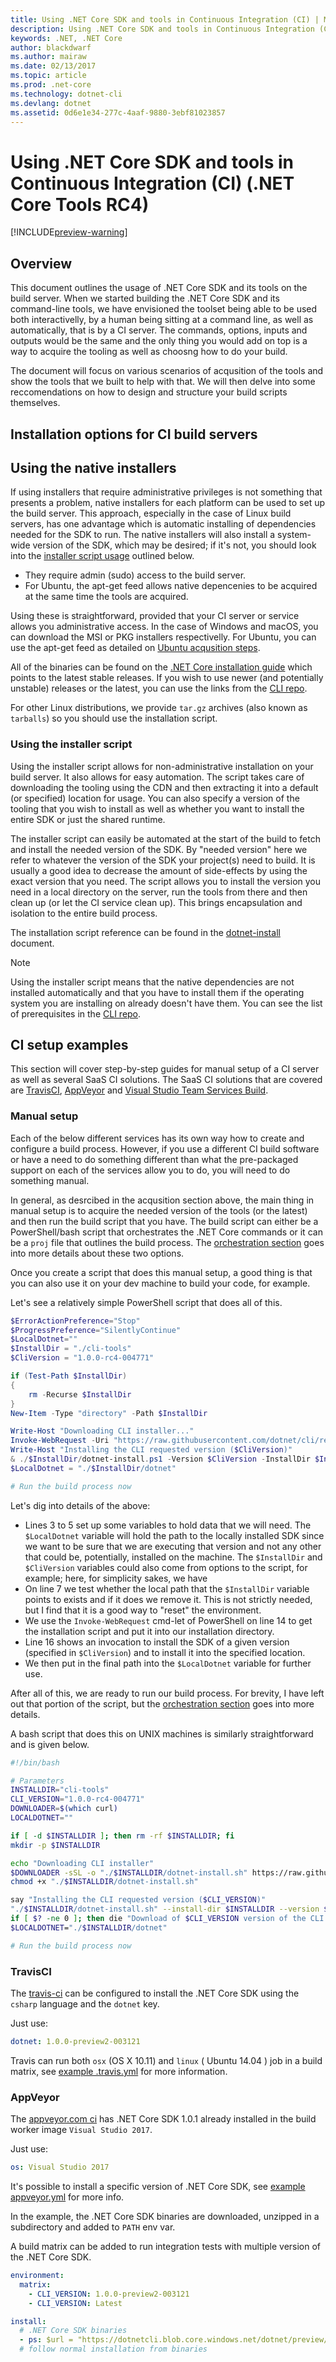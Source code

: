 ```yaml
---
title: Using .NET Core SDK and tools in Continuous Integration (CI) | Microsoft Docs
description: Using .NET Core SDK and tools in Continuous Integration (CI)
keywords: .NET, .NET Core
author: blackdwarf
ms.author: mairaw
ms.date: 02/13/2017
ms.topic: article
ms.prod: .net-core
ms.technology: dotnet-cli
ms.devlang: dotnet
ms.assetid: 0d6e1e34-277c-4aaf-9880-3ebf81023857
---
```


# Using .NET Core SDK and tools in Continuous Integration (CI) (.NET Core Tools RC4)

[!INCLUDE[preview-warning](../../../includes/warning.md)]

## Overview
This document outlines the usage of .NET Core SDK and its tools on the build server. When we started building the .NET Core SDK and its command-line tools, we have envisioned the toolset being able to be used both interactivelly, by a human being sitting at a command line, as well as automatically, that is by a CI server. The commands, options, inputs and outputs would be the same and the only thing you would add on top is a way to acquire the tooling as well as choosng how to do your build.

The document will focus on various scenarios of acqusition of the tools and show the tools that we built to help with that. We will then delve into some reccomendations on how to design and structure your build scripts themselves. 

## Installation options for CI build servers

## Using the native installers
If using installers that require administrative privileges is not something that presents a problem, native installers for 
each platform can be used to set up the build server. This approach, especially in the case of Linux build servers, has 
one advantage which is automatic installing of dependencies needed for the SDK to run. The native installers will also 
install a system-wide version of the SDK, which may be desired; if it's not, you should look into the 
[installer script usage](#using-the-installer-script) outlined below. 

* They require admin (sudo) access to the build server.
* For Ubuntu, the apt-get feed allows native depencenies to be acquired at the same time the tools are acquired.

Using these is straightforward, provided that your CI server or service allows you administrative access. In the case of Windows and macOS, you can download the MSI or PKG installers respectivelly. For Ubuntu, you can use the apt-get feed as detailed on [Ubuntu acqusition steps](https://www.microsoft.com/net/core#linuxubuntu). 

All of the binaries can be found on the [.NET Core installation guide](https://aka.ms/dotnetcoregs) which points to the 
latest stable releases. If you wish to use newer (and potentially unstable) releases or the latest, you can use the 
links from the [CLI repo](https://github.com/dotnet/cli). 

For other Linux distributions, we provide `tar.gz` archives (also known as `tarballs`) so you should use the installation script. 

### Using the installer script
Using the installer script allows for non-administrative installation on your build server. It also allows for easy 
automation. The script takes care of downloading the tooling using the CDN and then extracting it into a default (or specified) location for usage. You can also specify a version of the tooling that you wish to install as well as whether you want to install the entire SDK or just the shared runtime. 

The installer script can easily be automated at the start of the build to fetch and install the needed version of the SDK. By "needed version" here we refer to whatever the version of the SDK your project(s) need to build. It is usually a good idea to decrease the amount of side-effects by using the exact version that you need. The script allows you to install the version you need in a local directory on the server, run the tools from there and then clean up (or let the CI service clean up). This brings encapsulation and isolation to the entire build process. 

The installation script reference can be found in the [dotnet-install](dotnet-install-script.md) document. 

> [!NOTE]
> Using the installer script means that the native dependencies are not installed automatically and that you have to 
> install them if the operating system you are installing on already doesn't have them. You can see the list of prerequisites 
> in the [CLI repo](https://github.com/dotnet/core/blob/master/Documentation/prereqs.md). 

## CI setup examples
This section will cover step-by-step guides for manual setup of a CI server as well as several SaaS CI solutions. The SaaS CI solutions that are covered are [TravisCI](https://travis-ci.org/), [AppVeyor](https://www.appveyor.com/) and [Visual Studio Team Services Build](https://www.visualstudio.com/en-us/docs/build/overview). 

### Manual setup 
Each of the below different services has its own way how to create and configure a build process. However, if you use a different CI build software or have a need to do something different than what the pre-packaged support on each of the services allow you to do, you will need to do something manual. 

In general, as desrcibed in the acqusition section above, the main thing in manual setup is to acquire the needed version of the tools (or the latest) and then run the build script that you have. The build script can either be a PowerShell/bash script that orchestrates the .NET Core commands or it can be a `proj` file that outlines the build process. The [orchestration section](#orchestrating-the-build) goes into more details about these two options. 

Once you create a script that does this manual setup, a good thing is that you can also use it on your dev machine to build your code, for example. 

Let's see a relatively simple PowerShell script that does all of this. 

```powershell
$ErrorActionPreference="Stop"
$ProgressPreference="SilentlyContinue"
$LocalDotnet=""
$InstallDir = "./cli-tools"
$CliVersion = "1.0.0-rc4-004771"

if (Test-Path $InstallDir)
{
    rm -Recurse $InstallDir
}
New-Item -Type "directory" -Path $InstallDir 

Write-Host "Downloading CLI installer..."
Invoke-WebRequest -Uri "https://raw.githubusercontent.com/dotnet/cli/rel/1.0.0/scripts/obtain/dotnet-install.ps1" -OutFile "./$InstallDir/dotnet-install.ps1"
Write-Host "Installing the CLI requested version ($CliVersion)"
& ./$InstallDir/dotnet-install.ps1 -Version $CliVersion -InstallDir $InstallDir
$LocalDotnet = "./$InstallDir/dotnet"

# Run the build process now
```

Let's dig into details of the above:

* Lines 3 to 5 set up some variables to hold data that we will need. The `$LocalDotnet` variable will hold the path to the locally installed SDK since we want to be sure that we are executing that version and not any other that could be, potentially, installed on the machine. The `$InstallDir` and `$CliVersion` variables could also come from options to the script, for example; here, for simplicity sakes, we have 
* On line 7 we test whether the local path that the `$InstallDir` variable points to exists and if it does we remove it. This is not strictly needed, but I find that it is a good way to "reset" the environment. 
* We use the `Invoke-WebRequest` cmd-let of PowerShell on line 14 to get the installation script and put it into our installation directory. 
* Line 16 shows an invocation to install the SDK of a given version (specified in `$CliVersion`) and to install it into the specified location. 
* We then put in the final path into the `$LocalDotnet` variable for further use. 

After all of this, we are ready to run our build process. For brevity, I have left out that portion of the script, but the [orchestration section](#orchestrating-the-build) goes into more details. 

A bash script that does this on UNIX machines is similarly straightforward and is given below. 

```bash
#!/bin/bash

# Parameters
INSTALLDIR="cli-tools"
CLI_VERSION="1.0.0-rc4-004771"
DOWNLOADER=$(which curl)
LOCALDOTNET=""

if [ -d $INSTALLDIR ]; then rm -rf $INSTALLDIR; fi
mkdir -p $INSTALLDIR

echo "Downloading CLI installer"
$DOWNLOADER -sSL -o "./$INSTALLDIR/dotnet-install.sh" https://raw.githubusercontent.com/dotnet/cli/rel/1.0.0/scripts/obtain/dotnet-install.sh
chmod +x "./$INSTALLDIR/dotnet-install.sh"

say "Installing the CLI requested version ($CLI_VERSION)"
"./$INSTALLDIR/dotnet-install.sh" --install-dir $INSTALLDIR --version $CLI_VERSION
if [ $? -ne 0 ]; then die "Download of $CLI_VERSION version of the CLI failed; exiting..."; fi
$LOCALDOTNET="./$INSTALLDIR/dotnet"

# Run the build process now
```

### TravisCI

The [travis-ci](https://travis-ci.org/) can be configured to install the .NET Core SDK using the `csharp` language and the `dotnet` key.

Just use:

```yaml
dotnet: 1.0.0-preview2-003121
```

Travis can run both `osx` (OS X 10.11) and `linux` ( Ubuntu 14.04 ) job in a build matrix, see [example .travis.yml](https://github.com/dotnet/docs/blob/master/.travis.yml) 
for more information.

### AppVeyor

The [appveyor.com ci](https://www.appveyor.com/) has .NET Core SDK 1.0.1 already installed in the build worker image `Visual Studio 2017`.

Just use:

```yaml
os: Visual Studio 2017
```

It's possible to install a specific version of .NET Core SDK, see [example appveyor.yml](https://github.com/dotnet/docs/blob/master/appveyor.yml) 
for more info. 

In the example, the .NET Core SDK binaries are downloaded, unzipped in a subdirectory and added to `PATH` env var.

A build matrix can be added to run integration tests with multiple version of 
the .NET Core SDK.

```yaml
environment:
  matrix:
    - CLI_VERSION: 1.0.0-preview2-003121
    - CLI_VERSION: Latest

install:
  # .NET Core SDK binaries
  - ps: $url = "https://dotnetcli.blob.core.windows.net/dotnet/preview/Binaries/$($env:CLI_VERSION)/dotnet-dev-win-x64.$($env:CLI_VERSION.ToLower()).zip"
  # follow normal installation from binaries
```
